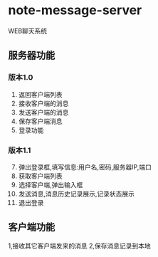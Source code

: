 # note-message-server
WEB聊天系统

## 服务器功能
### 版本1.0
1. 返回客户端列表
2. 接收客户端的消息
3. 发送客户端的消息
4. 保存客户端消息
5. 登录功能
### 版本1.1
7. 弹出登录框,填写信息:用户名,密码,服务器IP,端口
8. 获取客户端列表
9. 选择客户端,弹出输入框
10. 发送消息,消息历史记录展示,记录状态展示
11. 退出登录
## 客户端功能
1,接收其它客户端发来的消息
2,保存消息记录到本地

